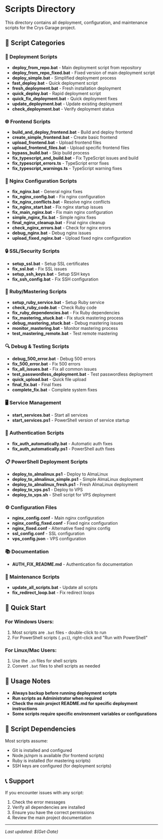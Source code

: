 # Scripts Directory

This directory contains all deployment, configuration, and maintenance scripts for the Crys Garage project.

## 📁 Script Categories

### 🚀 Deployment Scripts

- **deploy_from_repo.bat** - Main deployment script from repository
- **deploy_from_repo_fixed.bat** - Fixed version of main deployment script
- **deploy_simple.bat** - Simplified deployment process
- **fast_deploy.bat** - Quick deployment script
- **fresh_deployment.bat** - Fresh installation deployment
- **quick_deploy.bat** - Rapid deployment script
- **quick_fix_deployment.bat** - Quick deployment fixes
- **update_deployment.bat** - Update existing deployment
- **check_deployment.bat** - Verify deployment status

### 🌐 Frontend Scripts

- **build_and_deploy_frontend.bat** - Build and deploy frontend
- **create_simple_frontend.bat** - Create basic frontend
- **upload_frontend.bat** - Upload frontend files
- **upload_frontend_files.bat** - Upload specific frontend files
- **bypass_build.bat** - Skip build process
- **fix_typescript_and_build.bat** - Fix TypeScript issues and build
- **fix_typescript_errors.ts** - TypeScript error fixes
- **fix_typescript_warnings.ts** - TypeScript warning fixes

### 🔧 Nginx Configuration Scripts

- **fix_nginx.bat** - General nginx fixes
- **fix_nginx_config.bat** - Fix nginx configuration
- **fix_nginx_conflicts.bat** - Resolve nginx conflicts
- **fix_nginx_start.bat** - Fix nginx startup issues
- **fix_main_nginx.bat** - Fix main nginx configuration
- **simple_nginx_fix.bat** - Simple nginx fixes
- **final_nginx_cleanup.bat** - Final nginx cleanup
- **check_nginx_errors.bat** - Check for nginx errors
- **debug_nginx.bat** - Debug nginx issues
- **upload_fixed_nginx.bat** - Upload fixed nginx configuration

### 🔒 SSL/Security Scripts

- **setup_ssl.bat** - Setup SSL certificates
- **fix_ssl.bat** - Fix SSL issues
- **setup_ssh_keys.bat** - Setup SSH keys
- **fix_ssh_config.bat** - Fix SSH configuration

### 🎵 Ruby/Mastering Scripts

- **setup_ruby_service.bat** - Setup Ruby service
- **check_ruby_code.bat** - Check Ruby code
- **fix_ruby_dependencies.bat** - Fix Ruby dependencies
- **fix_mastering_stuck.bat** - Fix stuck mastering process
- **debug_mastering_stuck.bat** - Debug mastering issues
- **monitor_mastering.bat** - Monitor mastering process
- **test_mastering_remote.bat** - Test remote mastering

### 🔍 Debug & Testing Scripts

- **debug_500_error.bat** - Debug 500 errors
- **fix_500_error.bat** - Fix 500 errors
- **fix_all_issues.bat** - Fix all common issues
- **test_passwordless_deployment.bat** - Test passwordless deployment
- **quick_upload.bat** - Quick file upload
- **final_fix.bat** - Final fixes
- **complete_fix.bat** - Complete system fixes

### 🖥️ Service Management

- **start_services.bat** - Start all services
- **start_services.ps1** - PowerShell version of service startup

### 🔐 Authentication Scripts

- **fix_auth_automatically.bat** - Automatic auth fixes
- **fix_auth_automatically.ps1** - PowerShell auth fixes

### 📋 PowerShell Deployment Scripts

- **deploy_to_almalinux.ps1** - Deploy to AlmaLinux
- **deploy_to_almalinux_simple.ps1** - Simple AlmaLinux deployment
- **deploy_to_almalinux_fresh.ps1** - Fresh AlmaLinux deployment
- **deploy_to_vps.ps1** - Deploy to VPS
- **deploy_to_vps.sh** - Shell script for VPS deployment

### ⚙️ Configuration Files

- **nginx_config.conf** - Main nginx configuration
- **nginx_config_fixed.conf** - Fixed nginx configuration
- **nginx_fixed.conf** - Alternative fixed nginx config
- **ssl_config.conf** - SSL configuration
- **vps_config.json** - VPS configuration

### 📚 Documentation

- **AUTH_FIX_README.md** - Authentication fix documentation

### 🔄 Maintenance Scripts

- **update_all_scripts.bat** - Update all scripts
- **fix_redirect_loop.bat** - Fix redirect loops

## 🚀 Quick Start

### For Windows Users:

1. Most scripts are `.bat` files - double-click to run
2. For PowerShell scripts (`.ps1`), right-click and "Run with PowerShell"

### For Linux/Mac Users:

1. Use the `.sh` files for shell scripts
2. Convert `.bat` files to shell scripts as needed

## 📝 Usage Notes

- **Always backup before running deployment scripts**
- **Run scripts as Administrator when required**
- **Check the main project README.md for specific deployment instructions**
- **Some scripts require specific environment variables or configurations**

## 🔧 Script Dependencies

Most scripts assume:

- Git is installed and configured
- Node.js/npm is available (for frontend scripts)
- Ruby is installed (for mastering scripts)
- SSH keys are configured (for deployment scripts)

## 📞 Support

If you encounter issues with any script:

1. Check the error messages
2. Verify all dependencies are installed
3. Ensure you have the correct permissions
4. Review the main project documentation

---

_Last updated: $(Get-Date)_
